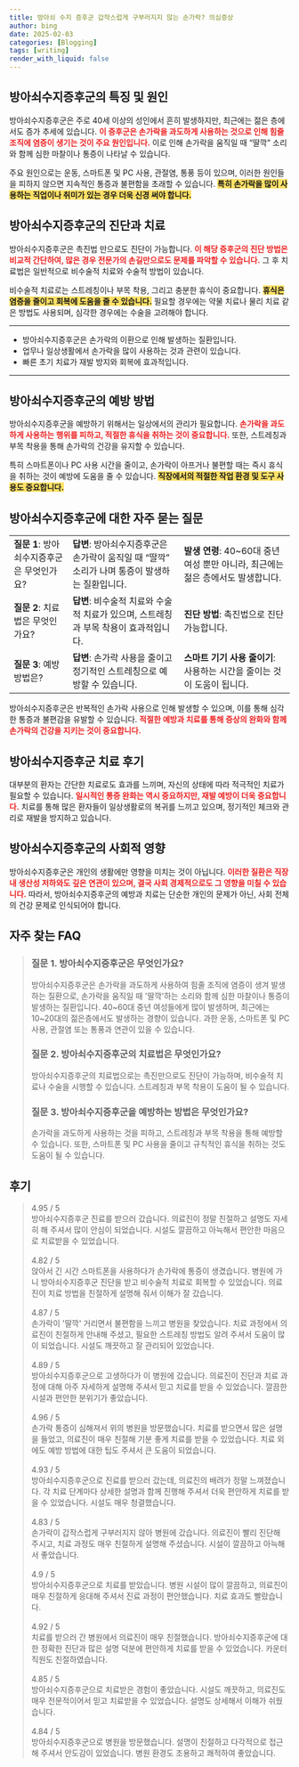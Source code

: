 ```yaml
---
title: 방아쇠 수지 증후군 갑작스럽게 구부러지지 않는 손가락? 의심증상
author: bing
date: 2025-02-03
categories: [Blogging]
tags: [writing]
render_with_liquid: false
---
```



<h2 id='방아쇠수지증후군_특징_및_원인'>방아쇠수지증후군의 특징 및 원인</h2>

<p>방아쇠수지증후군은 주로 40세 이상의 성인에서 흔히 발생하지만, 최근에는 젊은 층에서도 증가 추세에 있습니다. <b><span style="color: #ee2323;">이 증후군은 손가락을 과도하게 사용하는 것으로 인해 힘줄 조직에 염증이 생기는 것이 주요 원인입니다.</span></b> 이로 인해 손가락을 움직일 때 “딸깍” 소리와 함께 심한 마찰이나 통증이 나타날 수 있습니다.</p>

<p>주요 원인으로는 운동, 스마트폰 및 PC 사용, 관절염, 통풍 등이 있으며, 이러한 원인들을 피하지 않으면 지속적인 통증과 불편함을 초래할 수 있습니다. <b><span style="background-color: #ffe066;">특히 손가락을 많이 사용하는 직업이나 취미가 있는 경우 더욱 신경 써야 합니다.</span></b></p>

<h2 id='방아쇠수지증후군_진단과_치료'>방아쇠수지증후군의 진단과 치료</h2>

<p>방아쇠수지증후군은 촉진법 만으로도 진단이 가능합니다. <b><span style="color: #ee2323;">이 해당 증후군의 진단 방법은 비교적 간단하여, 많은 경우 전문가의 손길만으로도 문제를 파악할 수 있습니다.</span></b> 그 후 치료법은 일반적으로 비수술적 치료와 수술적 방법이 있습니다.</p>

<p>비수술적 치료로는 스트레칭이나 부목 착용, 그리고 충분한 휴식이 중요합니다. <b><span style="background-color: #ffe066;">휴식은 염증을 줄이고 회복에 도움을 줄 수 있습니다.</span></b> 필요할 경우에는 약물 치료나 물리 치료 같은 방법도 사용되며, 심각한 경우에는 수술을 고려해야 합니다.</p>

<hr />

<ul>
    <li>방아쇠수지증후군은 손가락의 이환으로 인해 발생하는 질환입니다.</li>
    <li>업무나 일상생활에서 손가락을 많이 사용하는 것과 관련이 있습니다.</li>
    <li>빠른 초기 치료가 재발 방지와 회복에 효과적입니다.</li>
</ul>

<hr />

<h2 id='방아쇠수지증후군_예방_방법'>방아쇠수지증후군의 예방 방법</h2>

<p>방아쇠수지증후군을 예방하기 위해서는 일상에서의 관리가 필요합니다. <b><span style="color: #ee2323;">손가락을 과도하게 사용하는 행위를 피하고, 적절한 휴식을 취하는 것이 중요합니다.</span></b> 또한, 스트레칭과 부목 착용을 통해 손가락의 건강을 유지할 수 있습니다.</p>

<p>특히 스마트폰이나 PC 사용 시간을 줄이고, 손가락이 아프거나 불편할 때는 즉시 휴식을 취하는 것이 예방에 도움을 줄 수 있습니다. <b><span style="background-color: #ffe066;">직장에서의 적절한 작업 환경 및 도구 사용도 중요합니다.</span></b></p>

<h2 id='방아쇠수지증후군_자주_묻는_질문'>방아쇠수지증후군에 대한 자주 묻는 질문</h2>

<table>
    <tr>
        <td><b>질문 1</b>: 방아쇠수지증후군은 무엇인가요?</td>
        <td><b>답변</b>: 방아쇠수지증후군은 손가락이 움직일 때 “딸깍” 소리가 나며 통증이 발생하는 질환입니다.</td>
        <td><b>발생 연령</b>: 40~60대 중년 여성 뿐만 아니라, 최근에는 젊은 층에서도 발생합니다.</td>
    </tr>
    <tr>
        <td><b>질문 2</b>: 치료법은 무엇인가요?</td>
        <td><b>답변</b>: 비수술적 치료와 수술적 치료가 있으며, 스트레칭과 부목 착용이 효과적입니다.</td>
        <td><b>진단 방법</b>: 촉진법으로 진단 가능합니다.</td>
    </tr>
    <tr>
        <td><b>질문 3</b>: 예방 방법은?</td>
        <td><b>답변</b>: 손가락 사용을 줄이고 정기적인 스트레칭으로 예방할 수 있습니다.</td>
        <td><b>스마트 기기 사용 줄이기</b>: 사용하는 시간을 줄이는 것이 도움이 됩니다.</td>
    </tr>
</table>

<p>방아쇠수지증후군은 반복적인 손가락 사용으로 인해 발생할 수 있으며, 이를 통해 심각한 통증과 불편감을 유발할 수 있습니다. <b><span style="color: #ee2323;">적절한 예방과 치료를 통해 증상의 완화와 함께 손가락의 건강을 지키는 것이 중요합니다.</span></b></p>

<h2 id='방아쇠수지증후군_치료_후기'>방아쇠수지증후군 치료 후기</h2>

<p>대부분의 환자는 간단한 치료로도 효과를 느끼며, 자신의 상태에 따라 적극적인 치료가 필요할 수 있습니다. <b><span style="color: #ee2323;">일시적인 통증 완화는 역시 중요하지만, 재발 예방이 더욱 중요합니다.</span></b> 치료를 통해 많은 환자들이 일상생활로의 복귀를 느끼고 있으며, 정기적인 체크와 관리로 재발을 방지하고 있습니다.</p>

<h2 id='방아쇠수지증후군의_사회적_영향'>방아쇠수지증후군의 사회적 영향</h2>

<p>방아쇠수지증후군은 개인의 생활에만 영향을 미치는 것이 아닙니다. <b><span style="color: #ee2323;">이러한 질환은 직장 내 생산성 저하와도 깊은 연관이 있으며, 결국 사회 경제적으로도 그 영향을 미칠 수 있습니다.</span></b> 따라서, 방아쇠수지증후군의 예방과 치료는 단순한 개인의 문제가 아닌, 사회 전체의 건강 문제로 인식되어야 합니다.</p>


<h2 id='자주_찾는_FAQ'>자주 찾는 FAQ</h2>
<div itemscope="" itemtype="https://schema.org/FAQPage"> 
<blockquote> 
<div itemscope="" itemprop="mainEntity" itemtype="https://schema.org/Question"> 
<h3 itemprop="name">질문 1. 방아쇠수지증후군은 무엇인가요?</h3> 
<div itemscope="" itemprop="acceptedAnswer" itemtype="https://schema.org/Answer"> 
<span itemprop="text"> 
<p>방아쇠수지증후군은 손가락을 과도하게 사용하여 힘줄 조직에 염증이 생겨 발생하는 질환으로, 손가락을 움직일 때 '딸깍'하는 소리와 함께 심한 마찰이나 통증이 발생하는 질환입니다. 40~60대 중년 여성들에게 많이 발생하며, 최근에는 10~20대의 젊은층에서도 발생하는 경향이 있습니다. 과한 운동, 스마트폰 및 PC 사용, 관절염 또는 통풍과 연관이 있을 수 있습니다.</p> 
</span> 
</div> 
</div> 

<div itemscope="" itemprop="mainEntity" itemtype="https://schema.org/Question"> 
<h3 itemprop="name">질문 2. 방아쇠수지증후군의 치료법은 무엇인가요?</h3> 
<div itemscope="" itemprop="acceptedAnswer" itemtype="https://schema.org/Answer"> 
<span itemprop="text"> 
<p>방아쇠수지증후군의 치료법으로는 촉진만으로도 진단이 가능하며, 비수술적 치료나 수술을 시행할 수 있습니다. 스트레칭과 부목 착용이 도움이 될 수 있습니다.</p> 
</span> 
</div> 
</div> 

<div itemscope="" itemprop="mainEntity" itemtype="https://schema.org/Question"> 
<h3 itemprop="name">질문 3. 방아쇠수지증후군을 예방하는 방법은 무엇인가요?</h3> 
<div itemscope="" itemprop="acceptedAnswer" itemtype="https://schema.org/Answer"> 
<span itemprop="text"> 
<p>손가락을 과도하게 사용하는 것을 피하고, 스트레칭과 부목 착용을 통해 예방할 수 있습니다. 또한, 스마트폰 및 PC 사용을 줄이고 규칙적인 휴식을 취하는 것도 도움이 될 수 있습니다.</p> 
</span> 
</div> 
</div> 

</blockquote> 
</div>
<h2 id='후기'>후기</h2>
<div itemscope itemtype="https://schema.org/Product">
  <blockquote>
  <div itemprop="review" itemscope itemtype="https://schema.org/Review">
      <div itemprop="reviewRating" itemscope itemtype="https://schema.org/Rating"> <span itemprop="ratingValue">4.95</span> / <span itemprop="bestRating">5</span> </div>
      <span itemprop="reviewBody">방아쇠수지증후군 진료를 받으러 갔습니다. 의료진이 정말 친절하고 설명도 자세히 해 주셔서 많이 안심이 되었습니다. 시설도 깔끔하고 아늑해서 편안한 마음으로 치료받을 수 있었습니다.</span>
  </div>
  <br>
  <div itemprop="review" itemscope itemtype="https://schema.org/Review">
      <div itemprop="reviewRating" itemscope itemtype="https://schema.org/Rating"> <span itemprop="ratingValue">4.82</span> / <span itemprop="bestRating">5</span> </div>
      <span itemprop="reviewBody">앉아서 긴 시간 스마트폰을 사용하다가 손가락에 통증이 생겼습니다. 병원에 가니 방아쇠수지증후군 진단을 받고 비수술적 치료로 회복할 수 있었습니다. 의료진이 치료 방법을 친절하게 설명해 줘서 이해가 잘 갔습니다.</span>
  </div>
  <br>
  <div itemprop="review" itemscope itemtype="https://schema.org/Review">
      <div itemprop="reviewRating" itemscope itemtype="https://schema.org/Rating"> <span itemprop="ratingValue">4.87</span> / <span itemprop="bestRating">5</span> </div>
      <span itemprop="reviewBody">손가락이 '딸깍' 거리면서 불편함을 느끼고 병원을 찾았습니다. 치료 과정에서 의료진이 친절하게 안내해 주셨고, 필요한 스트레칭 방법도 알려 주셔서 도움이 많이 되었습니다. 시설도 깨끗하고 잘 관리되어 있었습니다.</span>
  </div>
  <br>
  <div itemprop="review" itemscope itemtype="https://schema.org/Review">
      <div itemprop="reviewRating" itemscope itemtype="https://schema.org/Rating"> <span itemprop="ratingValue">4.89</span> / <span itemprop="bestRating">5</span> </div>
      <span itemprop="reviewBody">방아쇠수지증후군으로 고생하다가 이 병원에 갔습니다. 의료진이 진단과 치료 과정에 대해 아주 자세하게 설명해 주셔서 믿고 치료를 받을 수 있었습니다. 깔끔한 시설과 편안한 분위기가 좋았습니다.</span>
  </div>
  <br>
  <div itemprop="review" itemscope itemtype="https://schema.org/Review">
      <div itemprop="reviewRating" itemscope itemtype="https://schema.org/Rating"> <span itemprop="ratingValue">4.96</span> / <span itemprop="bestRating">5</span> </div>
      <span itemprop="reviewBody">손가락 통증이 심해져서 위의 병원을 방문했습니다. 치료를 받으면서 많은 설명을 들었고, 의료진이 매우 친절해 기분 좋게 치료를 받을 수 있었습니다. 치료 외에도 예방 방법에 대한 팁도 주셔서 큰 도움이 되었습니다.</span>
  </div>
  <br>
  <div itemprop="review" itemscope itemtype="https://schema.org/Review">
      <div itemprop="reviewRating" itemscope itemtype="https://schema.org/Rating"> <span itemprop="ratingValue">4.93</span> / <span itemprop="bestRating">5</span> </div>
      <span itemprop="reviewBody">방아쇠수지증후군으로 진료를 받으러 갔는데, 의료진의 배려가 정말 느껴졌습니다. 각 치료 단계마다 상세한 설명과 함께 진행해 주셔서 더욱 편안하게 치료를 받을 수 있었습니다. 시설도 매우 청결했습니다.</span>
  </div>
  <br>
  <div itemprop="review" itemscope itemtype="https://schema.org/Review">
      <div itemprop="reviewRating" itemscope itemtype="https://schema.org/Rating"> <span itemprop="ratingValue">4.83</span> / <span itemprop="bestRating">5</span> </div>
      <span itemprop="reviewBody">손가락이 갑작스럽게 구부러지지 않아 병원에 갔습니다. 의료진이 빨리 진단해 주시고, 치료 과정도 매우 친절하게 설명해 주셨습니다. 시설이 깔끔하고 아늑해서 좋았습니다.</span>
  </div>
  <br>
  <div itemprop="review" itemscope itemtype="https://schema.org/Review">
      <div itemprop="reviewRating" itemscope itemtype="https://schema.org/Rating"> <span itemprop="ratingValue">4.9</span> / <span itemprop="bestRating">5</span> </div>
      <span itemprop="reviewBody">방아쇠수지증후군으로 치료를 받았습니다. 병원 시설이 많이 깔끔하고, 의료진이 매우 친절하게 응대해 주셔서 진료 과정이 편안했습니다. 치료 효과도 빨랐습니다.</span>
  </div>
  <br>
  <div itemprop="review" itemscope itemtype="https://schema.org/Review">
      <div itemprop="reviewRating" itemscope itemtype="https://schema.org/Rating"> <span itemprop="ratingValue">4.92</span> / <span itemprop="bestRating">5</span> </div>
      <span itemprop="reviewBody">치료를 받으러 간 병원에서 의료진이 매우 친절했습니다. 방아쇠수지증후군에 대한 정확한 진단과 많은 설명 덕분에 편안하게 치료를 받을 수 있었습니다. 카운터 직원도 친절하였습니다.</span>
  </div>
  <br>
  <div itemprop="review" itemscope itemtype="https://schema.org/Review">
      <div itemprop="reviewRating" itemscope itemtype="https://schema.org/Rating"> <span itemprop="ratingValue">4.85</span> / <span itemprop="bestRating">5</span> </div>
      <span itemprop="reviewBody">방아쇠수지증후군으로 치료받은 경험이 좋았습니다. 시설도 깨끗하고, 의료진도 매우 전문적이어서 믿고 치료받을 수 있었습니다. 설명도 상세해서 이해가 쉬웠습니다.</span>
  </div>
  <br>
  <div itemprop="review" itemscope itemtype="https://schema.org/Review">
      <div itemprop="reviewRating" itemscope itemtype="https://schema.org/Rating"> <span itemprop="ratingValue">4.84</span> / <span itemprop="bestRating">5</span> </div>
      <span itemprop="reviewBody">방아쇠수지증후군으로 병원을 방문했습니다. 설명이 친절하고 다각적으로 접근해 주셔서 안도감이 있었습니다. 병원 환경도 조용하고 쾌적하여 좋았습니다.</span>
  </div>
  </blockquote>
</div>
